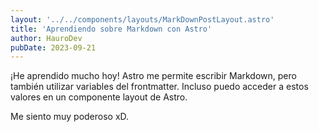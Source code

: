 ```yaml
---
layout: '../../components/layouts/MarkDownPostLayout.astro'
title: 'Aprendiendo sobre Markdown con Astro'
author: HauroDev
pubDate: 2023-09-21
---
```


¡He aprendido mucho hoy! Astro me permite escribir Markdown, pero también utilizar variables del frontmatter. Incluso puedo acceder a estos valores en un componente layout de Astro.

Me siento muy poderoso xD.
